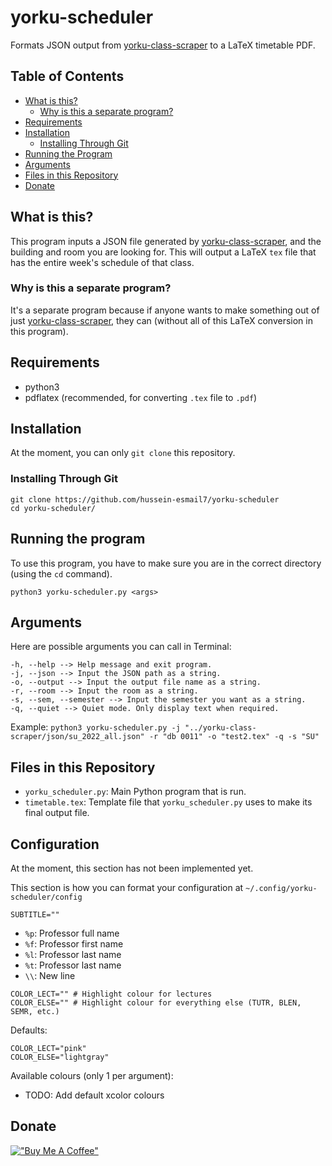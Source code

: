 # yorku-scheduler
Formats JSON output from [yorku-class-scraper](https://github.com/hussein-esmaily/yorku-class-scraper) to a LaTeX timetable PDF.

## Table of Contents
- [What is this?](#what-is-this)
    - [Why is this a separate program?](#why-is-this-a-separate-program)
- [Requirements](#requirements)
- [Installation](#installation)
    - [Installing Through Git](#installing-through-git)
- [Running the Program](#running-the-program)
- [Arguments](#arguments)
- [Files in this Repository](#files-in-this-repository)
- [Donate](#donate)

## What is this?
This program inputs a JSON file generated by
[yorku-class-scraper](https://github.com/hussein-esmail7/yorku-class-scraper),
and the building and room you are looking for. This will output a LaTeX `tex`
file that has the entire week's schedule of that class.

### Why is this a separate program?
It's a separate program because if anyone wants to make something out of just
[yorku-class-scraper](https://github.com/hussein-esmail7/yorku-class-scraper),
they can (without all of this LaTeX conversion in this program).

## Requirements
- python3
- pdflatex (recommended, for converting `.tex` file to `.pdf`)

## Installation
At the moment, you can only `git clone` this repository.

### Installing Through Git
```
git clone https://github.com/hussein-esmail7/yorku-scheduler
cd yorku-scheduler/
```

## Running the program
To use this program, you have to make sure you are in the correct directory
(using the `cd` command).

```
python3 yorku-scheduler.py <args>
```

## Arguments
Here are possible arguments you can call in Terminal:
```
-h, --help --> Help message and exit program.
-j, --json --> Input the JSON path as a string.
-o, --output --> Input the output file name as a string.
-r, --room --> Input the room as a string.
-s, --sem, --semester --> Input the semester you want as a string.
-q, --quiet --> Quiet mode. Only display text when required.
```

Example:
`python3 yorku-scheduler.py -j "../yorku-class-scraper/json/su_2022_all.json" -r "db 0011" -o "test2.tex" -q -s "SU"`

## Files in this Repository
- `yorku_scheduler.py`: Main Python program that is run.
- `timetable.tex`: Template file that `yorku_scheduler.py` uses to make its
  final output file.

## Configuration
At the moment, this section has not been implemented yet.

This section is how you can format your configuration at `~/.config/yorku-scheduler/config`

```
SUBTITLE=""
```
- `%p`: Professor full name
- `%f`: Professor first name
- `%l`: Professor last name
- `%t`: Professor last name
- `\\`: New line

```
COLOR_LECT="" # Highlight colour for lectures
COLOR_ELSE="" # Highlight colour for everything else (TUTR, BLEN, SEMR, etc.)
```
Defaults:
```
COLOR_LECT="pink"
COLOR_ELSE="lightgray"
```
Available colours (only 1 per argument):
- TODO: Add default xcolor colours


## Donate
[!["Buy Me A Coffee"](https://www.buymeacoffee.com/assets/img/custom_images/orange_img.png)](https://www.buymeacoffee.com/husseinesmail)
